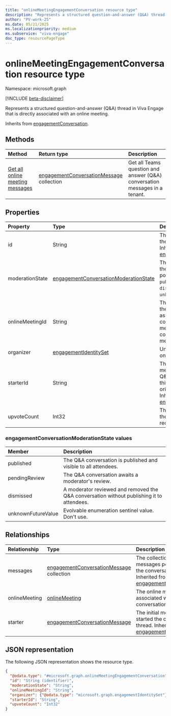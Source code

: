 ```yaml
---
title: "onlineMeetingEngagementConversation resource type"
description: "Represents a structured question-and-answer (Q&A) thread in Viva Engage that is directly associated with an online meeting."
author: "PV-work-25"
ms.date: 05/21/2025
ms.localizationpriority: medium
ms.subservice: "viva-engage"
doc_type: resourcePageType
---
```


# onlineMeetingEngagementConversation resource type

Namespace: microsoft.graph

[!INCLUDE [beta-disclaimer](../../includes/beta-disclaimer.md)]

Represents a structured question-and-answer (Q&A) thread in Viva Engage that is directly associated with an online meeting.

Inherits from [engagementConversation](../resources/engagementconversation.md).

## Methods
|Method|Return type|Description|
|:---|:---|:---|
|[Get all online meeting messages](../api/employeeexperience-getallonlinemeetingmessages.md)|[engagementConversationMessage](../resources/engagementconversationmessage.md) collection|Get all Teams question and answer (Q&A) conversation messages in a tenant.|

## Properties
|Property|Type|Description|
|:---|:---|:---|
| id | String | The unique identifier for the conversation object. Inherited from [engagementConversation](../resources/engagementconversation.md). |
|moderationState|[engagementConversationModerationState](#engagementconversationmoderationstate-values)|The moderation status of the conversation. The possible values are: `published`, `pendingReview`, `dismissed`, `unknownFutureValue`.|
|onlineMeetingId|String|The unique identifier of the online meeting associated with this conversation. The online meeting ID links the conversation to a specific meeting instance.|
|organizer|[engagementIdentitySet](../resources/engagementidentityset.md)|Unique identifier of the online meeting organizer.|
|starterId|String|The ID of the first message that initiated the Q&A conversation. Use this property to trace the origin of the thread. Inherited from [engagementConversation](../resources/engagementconversation.md).|
|upvoteCount|Int32|The number of upvotes the conversation received.|

### engagementConversationModerationState values

| Member | Description |
|:---------------|:----------|
| published | 	The Q&A conversation is published and visible to all attendees. |
| pendingReview | The Q&A conversation awaits a moderator's review. |
| dismissed | A moderator reviewed and removed the Q&A conversation without publishing it to attendees. |
| unknownFutureValue | Evolvable enumeration sentinel value. Don't use.|

## Relationships
|Relationship|Type|Description|
|:---|:---|:---|
|messages|[engagementConversationMessage](../resources/engagementconversationmessage.md) collection|The collection of messages posted within the conversation. Inherited from [engagementConversation](../resources/engagementconversation.md).|
|onlineMeeting|[onlineMeeting](../resources/onlinemeeting.md)|The online meeting associated with the conversation.|
|starter|[engagementConversationMessage](../resources/engagementconversationmessage.md)|The initial message that started the conversation thread. Inherited from [engagementConversation](../resources/engagementconversation.md).|

## JSON representation
The following JSON representation shows the resource type.
<!-- {
  "blockType": "resource",
  "keyProperty": "id",
  "@odata.type": "microsoft.graph.onlineMeetingEngagementConversation",
  "baseType": "microsoft.graph.engagementConversation",
  "openType": false
}
-->
``` json
{
  "@odata.type": "#microsoft.graph.onlineMeetingEngagementConversation",
  "id": "String (identifier)",
  "moderationState": "String",
  "onlineMeetingId": "String",
  "organizer": {"@odata.type": "microsoft.graph.engagementIdentitySet"},
  "starterId": "String",
  "upvoteCount": "Int32"
}
```
